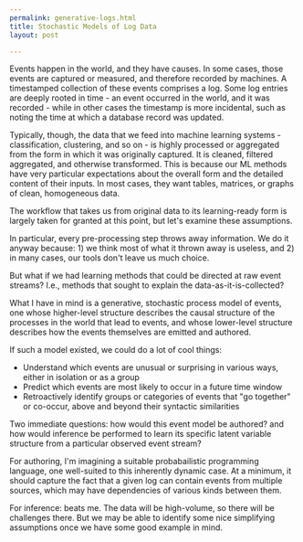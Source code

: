 ```yaml
---
permalink: generative-logs.html
title: Stochastic Models of Log Data
layout: post

---
```


Events happen in the world, and they have causes. In some cases, those events are captured or measured, and therefore recorded by machines. A timestamped collection of these events comprises a log. Some log entries are deeply rooted in time - an event occurred in the world, and it was recorded - while in other cases the timestamp is more incidental, such as noting the time at which a database record was updated. 

Typically, though, the data that we feed into machine learning systems - classification, clustering, and so on - is highly processed or aggregated from the form in which it was originally captured. It is cleaned, filtered aggregated, and otherwise transformed. This is because our ML methods have very particular expectations about the overall form and the detailed content of their inputs. In most cases, they want tables, matrices, or graphs of clean, homogeneous data.

The workflow that takes us from original data to its learning-ready form is largely taken for granted at this point, but let's examine these assumptions.

In particular, every pre-processing step throws away information. We do it anyway because: 1) we think most of what it thrown away is useless, and 2) in many cases, our tools don't leave us much choice.

But what if we had learning methods that could be directed at raw event streams? I.e., methods that sought to explain the data-as-it-is-collected?

What I have in mind is a generative, stochastic process model of events, one whose higher-level structure describes the causal structure of the processes in the world that lead to events, and whose lower-level structure describes how the events themselves are emitted and authored.

If such a model existed, we could do a lot of cool things:

* Understand which events are unusual or surprising in various ways, either in isolation or as a group
* Predict which events are most likely to occur in a future time window
* Retroactively identify groups or categories of events that "go together" or co-occur, above and beyond their syntactic similarities

Two immediate questions: how would this event model be authored? and how would inference be performed to learn its specific latent variable structure from a particular observed event stream?

For authoring, I'm imagining a suitable probabailistic programming language, one well-suited to this inherently dynamic case. At a minimum, it should capture the fact that a given log can contain events from multiple sources, which may have dependencies of various kinds between them.

For inference: beats me. The data will be high-volume, so there will be challenges there. But we may be able to identify some nice simplifying assumptions once we have some good example in mind.
